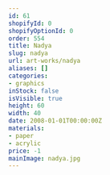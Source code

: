 ```yaml
---
id: 61
shopifyId: 0
shopifyOptionId: 0
order: 554
title: Nadya
slug: nadya
url: art-works/nadya
aliases: []
categories:
- graphics
inStock: false
isVisible: true
height: 60
width: 40
date: 2008-01-01T00:00:00Z
materials:
- paper
- acrylic
price: -1
mainImage: nadya.jpg
---
```

